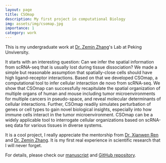 ```yaml
---
layout: page
title: CSOmap
description: My first project in computational Biology
img: assets/img/csomap.jpg
importance: 1
category: work
---
```


This is my undergraduate work at <a href="http://cancer-pku.cn">Dr. Zemin Zhang</a>'s Lab at Peking Unviversity.

It starts with an interesting question: Can we infer the spatial information from scRNA-seq that is usually lost during tissue dissociation? We made a simple but reasonable assumption that spatially-close cells should have high ligand-receptor interactions. Based on that we developed CSOmap, a computational tool to infer cellular interaction de novo from scRNA-seq. We show that CSOmap can successfully recapitulate the spatial organization of multiple organs of human and mouse including tumor microenvironments for multiple cancers in pseudo-space, and reveal molecular determinants of cellular interactions. Further, CSOmap readily simulates perturbation of genes or cell types to gain novel biological insights, especially into how immune cells interact in the tumor microenvironment. CSOmap can be a widely applicable tool to interrogate cellular organizations based on scRNA-seq data for various tissues in diverse systems. 

It is a cool project, I really appreciate the mentorship from <a href="http://zhangroup.aporc.org/XianwenRen">Dr. Xianwen Ren</a> and <a href="http://cancer-pku.cn/index.php/people/zemin-zhang/">Dr. Zemin Zhang</a>. It is my first real experience in scientific research that I will never forget.

For details, please check our <a href="https://www.nature.com/articles/s41422-020-0353-2">manuscript</a> and <a href="https://github.com/zhongguojie1998/CSOmap">GitHub repository</a>.
